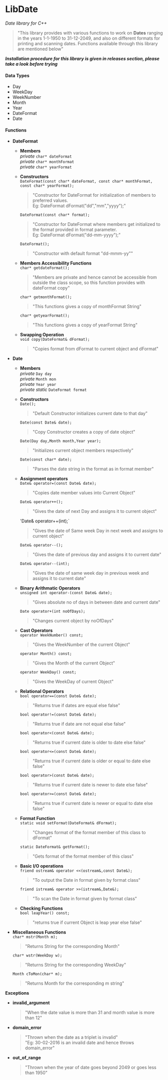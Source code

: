 # LibDate

_Date library for C++_

>"This library provides with various functions to work on **Dates** ranging in the years 1-1-1950 to 31-12-2049, and also on different formats for printing and scanning dates. Functions available through this library are mentioned below"

_**Installation procedure for this library is given in releases section, please take a look before trying**_

#### Data Types
* Day
* WeekDay
* WeekNumber
* Month
* Year
* DateFormat
* Date

#### Functions

* **DateFormat**

    * **Members**  
        _private_ `char* dateFormat`   
        _private_ `char* monthFormat`   
        _private_ `char* yearFormat`
	* **Constructors**  
        `DateFormat(const char* dateFormat,
                    const char* monthFormat,
                    const char* yearFormat);`   
        >"Constructor for DateFormat for initialization of members to preferred values.  
Eg: DateFormat dFormat("dd","mm","yyyy");"  

        `DateFormat(const char* format);`  
        >"Constructor for DateFormat where members get initialized to the format provided in format parameter.  
Eg: DateFormat dFormat("dd-mm-yyyy");"  

		`DateFormat();`  
		>"Constructor with default format "dd-mmm-yy""  
		
	* **Members Accessibility Functions**  
		`char* getdateFormat();`  
		>"Members are private and hence cannot be accessible from outside the class scope, so this function provides with dateFormat copy"  

		`char* getmonthFormat();`
		>"This functions gives a copy of monthFormat String"  
		
		`char* getyearFormat();`  
		>"This functions gives a copy of yearFormat String"  
		
	* **Swapping Operation**  
		`void copy(DateFormat& dFormat);`  
		>"Copies format from dFormat to current object and dFormat"   


* **Date**

	* **Members**  
		_private_ `Day day`  
		_private_ `Month mon`  
		_private_ `Year year`  
		_private_ _static_ `DateFormat format`  
	* **Constructors**  
		`Date();`  
		>"Default Constructor initializes current date to that day"  

		`Date(const Date& date);`  
		>"Copy Constructor creates a copy of date object"  

		`Date(Day day,Month month,Year year);`  
		>"Initializes current object members respectively"  

		`Date(const char* date);`  
		>"Parses the date string in the format as in format member"  

	* **Assignment operators**  
		`Date& operator=(const Date& date);`  
		>"Copies date member values into Current Object"  

		`Date& operator++();`
		>"Gives the date of next Day and assigns it to current object"  

		'Date& operator++(int);`  
		>"Gives the date of Same week Day in next week and assigns to current object"  

		`Date& operator--();`
		>"Gives the date of previous day and assigns it to current date"  

		`Date& operator--(int);`  
		>"Gives the date of same week day in previous week and assigns it to current date"  

	* **Binary Arithmatic Operators**  
		`unsigned int operator-(const Date& date);`  
		>"Gives absolute no of days in between date and current date"  

		`Date operator+(int noOfDays);`  
		>"Changes current object by noOfDays"  

	* **Cast Operators**  
		`operator WeekNumber() const;`  
		>"Gives the WeekNumber of the current Object"  
		
		`operator Month() const;`
		>"Gives the Month of the current Object"  
		
		`operator WeekDay() const;`  
		>"Gives the WeekDay of current Object"  

	* **Relational Operators**  
		`bool operator==(const Date& date);`  
		>"Returns true if dates are equal else false"  

		`bool operator!=(const Date& date);`  
		>"Returns true if date are not equal else false"  

		`bool operator<(const Date& date);`  
		>"Returns true if current date is older to date else false"  

		`bool operator<=(const Date& date);`  
		>"Returns true if current date is older or equal to date else false"  

		`bool operator>(const Date& date);`  
		>"Returns true if current date is newer to date else false"  

		`bool operator>=(const Date& date);`  
		>"Returns true if current date is newer or equal to date else false"  

	* **Format Function**  
		`static void setFormat(DateFormat& dFormat);`  
		>"Changes format of the format member of this class to dFormat"  

		`static DateFormat& getFormat();`  
		>"Gets format of the format member of this class"  

	* **Basic I/O operations**  
		`friend ostream& operator <<(ostream&,const Date&);`  
		>"To output the Date in format given by format class"  

		`friend istream& operator >>(istream&,Date&);`  
		>"To scan the Date in format given by format class"  

	* **Checking Functions**  
		`bool leapYear() const;`  
		>"returns true if current Object is leap year else false"  

* **Miscellaneous Functions**  
	`char* mstr(Month m);`  
	>"Returns String for the corresponding Month"  

	`char* wstr(WeekDay w);`  
	>"Returns String for the corresponding WeekDay"  

	`Month cToMon(char* m);`  
	>"Returns Month for the corresponding m string"  

**Exceptions**
* **invalid_argument**  
	>"When the date value is more than 31 and month value is more than 12"  

* **domain_error**  
	>"Thrown when the date as a triplet is invalid"  
	>"Eg: 30-02-2016 is an invalid date and hence throws domain_error"  

* **out_of_range**  
	>"Thrown when the year of date goes beyond 2049 or goes less than 1950"

